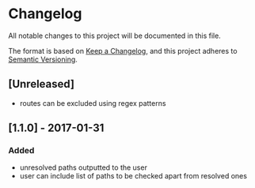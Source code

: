 # Changelog
All notable changes to this project will be documented in this file.

The format is based on [Keep a Changelog](https://keepachangelog.com/en/1.0.0/),
and this project adheres to [Semantic Versioning](https://semver.org/spec/v2.0.0.html).

## [Unreleased]
- routes can be excluded using regex patterns

## [1.1.0] - 2017-01-31
### Added
- unresolved paths outputted to the user
- user can include list of paths to be  checked apart from resolved ones

